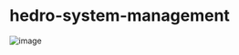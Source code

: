 # hedro-system-management

![image](https://user-images.githubusercontent.com/85583464/148996033-ce030e10-158e-49b0-8676-3defb0e89de3.png)
